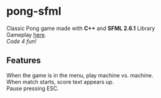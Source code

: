 # pong-sfml

Classic Pong game made with **C++** and **SFML 2.6.1** Library   
Gameplay [here](https://youtu.be/4yWtOTi4sHQ).   
*Code 4 fun!*

## Features
When the game is in the menu, play machine vs. machine.    
When match starts, score text appears up.    
Pause pressing ESC.    
